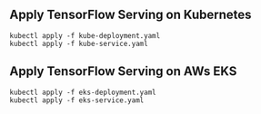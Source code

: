 ## Apply TensorFlow Serving on Kubernetes
```
kubectl apply -f kube-deployment.yaml
kubectl apply -f kube-service.yaml
```

## Apply TensorFlow Serving on AWs EKS
```
kubectl apply -f eks-deployment.yaml
kubectl apply -f eks-service.yaml
```
